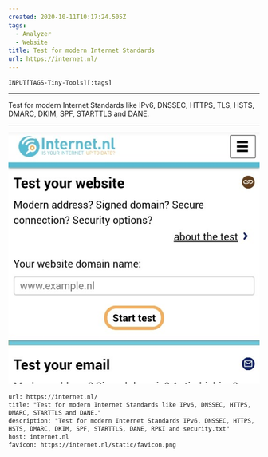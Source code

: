 ```yaml
---
created: 2020-10-11T10:17:24.505Z
tags: 
  - Analyzer
  - Website
title: Test for modern Internet Standards
url: https://internet.nl/
---
```

```meta-bind
INPUT[TAGS-Tiny-Tools][:tags]
```

___
Test for modern Internet Standards like IPv6, DNSSEC, HTTPS, TLS, HSTS,  DMARC, DKIM, SPF, STARTTLS and DANE.
___

![](_attachments/test-for-modern-internet-standards.jpg)

```cardlink
url: https://internet.nl/
title: "Test for modern Internet Standards like IPv6, DNSSEC, HTTPS, DMARC, STARTTLS and DANE."
description: "Test for modern Internet Standards IPv6, DNSSEC, HTTPS, HSTS, DMARC, DKIM, SPF, STARTTLS, DANE, RPKI and security.txt"
host: internet.nl
favicon: https://internet.nl/static/favicon.png
```
